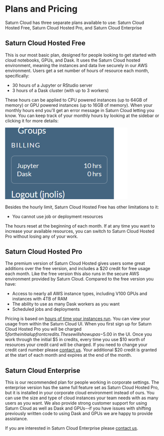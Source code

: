 # Plans and Pricing

Saturn Cloud has three separate plans available to use: Saturn Cloud Hosted Free, Saturn Cloud Hosted Pro, and Saturn Cloud Enterprise

## Saturn Cloud Hosted Free

This is our most basic plan, designed for people looking to get started with cloud notebooks, GPUs, and Dask. It uses the Saturn Cloud hosted environment, meaning the instances and data live securely in our AWS environment. Users get a set number of hours of resource each month, specifically:

* 30 hours of a Jupyter or RStudio server
* 3 hours of a Dask cluster (with up to 3 workers)

These hours can be applied to CPU powered instances (up to 64GB of memory) or GPU powered instances (up to 16GB of memory). When your monthly hours end you'll get an error message in Saturn Cloud letting you know. You can keep track of your monthly hours by looking at the sidebar or clicking it for more details:

<img class="py-3" style="width:400px;" src="/images/docs/billing-sidebar.png" alt="Billing sidebar" class="doc-image">

Besides the hourly limit, Saturn Cloud Hosted Free has other limitations to it:

* You cannot use job or deployment resources

The hours reset at the beginning of each month. If at any time you want to increase your available resources, you can switch to Saturn Cloud Hosted Pro without losing any of your work.

## Saturn Cloud Hosted Pro

The premium version of Saturn Cloud Hosted gives users some great additions over the free version, and includes a $20 credit for free usage each month. Like the free version this also runs in the secure AWS environment provided by Saturn Cloud. Compared to the free version you have:

* Access to nearly all AWS instance types, including V100 GPUs and instances with 4TB of RAM
* The ability to use as many Dask workers as you want
* Scheduled jobs and deployments

Pricing is based on [hours of time your instances run](/docs). You can view your usage from within the Saturn Cloud UI. When you first sign up for Saturn Cloud Hosted Pro you will be charged $5 for the initial up front credits. These will show up as -$5.00 in the UI. Once you work through the initial $5 in credits, every time you use $10 worth of resources your credit card will be charged. If you need to change your credit card number please [contact us](mailto:sales@saturncloud.io). Your additional $20 credit is granted at the start of each month and expires at the end of the month.

## Saturn Cloud Enterprise

This is our recommended plan for people working in corporate settings. The enterprise version has the same full feature set as Saturn Cloud Hosted Pro, but it is installed in your corporate cloud environment instead of ours. You can use the size and type of cloud instances your team needs with as many users as you want. We also provide strong customer support for using Saturn Cloud as well as Dask and GPUs--if you have issues with shifting previously written code to using Dask and GPUs we are happy to provide assistance.

If you are interested in Saturn Cloud Enterprise please [contact us](mailto:sales@saturncloud.io).
